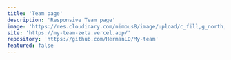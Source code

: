 ```yaml
---
title: 'Team page'
description: 'Responsive Team page'
image: 'https://res.cloudinary.com/nimbus8/image/upload/c_fill,g_north,h_252,w_400/v1601613164/portfolio/my-team-zeta.vercel.app__iqinoi.png'
site: 'https://my-team-zeta.vercel.app/'
repository: 'https://github.com/HermanLD/My-team'
featured: false
---
```

